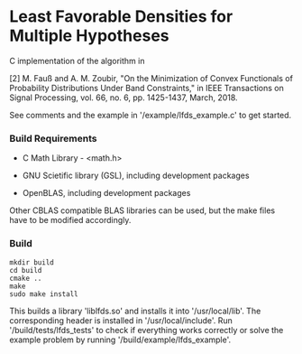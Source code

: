 # Least Favorable Densities for Multiple Hypotheses

C implementation of the algorithm in 

[2] M. Fauß and A. M. Zoubir, "On the Minimization of Convex Functionals of Probability Distributions Under Band Constraints," in IEEE Transactions on Signal Processing, vol. 66, no. 6, pp. 1425-1437, March, 2018.

See comments and the example in '/example/lfds_example.c' to get started.

### Build Requirements

- C Math Library - \<math.h\>

- GNU Scietific library (GSL), including development packages

- OpenBLAS, including development packages

Other CBLAS compatible BLAS libraries can be used, but the make files have to be modified accordingly. 

### Build

```
mkdir build
cd build
cmake ..
make
sudo make install
```
This builds a library 'liblfds.so' and installs it into '/usr/local/lib'. The corresponding header is installed in '/usr/local/include'. Run '/build/tests/lfds_tests' to check if everything works correctly or solve the example problem by running '/build/example/lfds_example'.